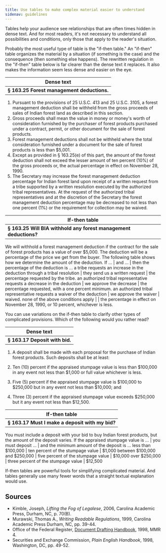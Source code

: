 ```yaml
---
title: Use tables to make complex material easier to understand
sidenav: guidelines
---
```


Tables help your audience see relationships that are often times hidden in dense text. And for most readers, it's not necessary to understand all possibilities and conditions, only those that apply to the reader's situation.

Probably the most useful type of table is the "if-then table." An "if-then" table organizes the material by a situation (if something is the case) and the consequence (then something else happens). The rewritten regulation in the "if-then" table below is far clearer than the dense text it replaces. It also makes the information seem less dense and easier on the eye.

| Dense text
| ------------------------------------------
| **§ 163.25 Forest management deductions.**

1. Pursuant to the provisions of 25 U.S.C. 413 and 25 U.S.C. 3105, a forest management deduction shall be withheld from the gross proceeds of sales of Indian forest land as described in this section.
2. Gross proceeds shall mean the value in money or money's worth of consideration furnished by the purchaser of forest products purchased under a contract, permit, or other document for the sale of forest products.
3. Forest management deductions shall not be withheld where the total consideration furnished under a document for the sale of forest products is less than $5,001.
4. Except as provided in § 163.25(e) of this part, the amount of the forest deduction shall not exceed the lesser amount of ten percent (10%) of the gross proceeds or, the actual percentage in effect on November 28, 1990.
5. The Secretary may increase the forest management deduction percentage for Indian forest land upon receipt of a written request from a tribe supported by a written resolution executed by the authorized tribal representatives. At the request of the authorized tribal representatives and at the discretion of the Secretary the forest management deduction percentage may be decreased to not less than one percent (1%) or the requirement for collection may be waived.

| If-then table
| ----------------------------------------------------------------
| **§ 163.25 Will BIA withhold any forest management deductions?**

We will withhold a forest management deduction if the contract for the sale of forest products has a value of over $5,000\. The deduction will be a percentage of the price we get from the buyer. The following table shows how we determine the amount of the deduction. If ... | and ... | then the percentage of the deduction is ... a tribe requests an increase in the deduction through a tribal resolution | they send us a written request | the percentage requested by the tribe. an authorized tribal representative requests a decrease in the deduction | we approve the decrease | the percentage requested, with a one percent minimum. an authorized tribal representative requests a waiver of the deduction | we approve the waiver | waived. none of the above conditions apply | | the percentage in effect on November 28, 1990, or 10 percent, whichever is less.

You can use variations on the if-then table to clarify other types of complicated provisions. Which of the following would you rather read?

| Dense text
| ------------------------------
| **§ 163.17 Deposit with bid.**

1. A deposit shall be made with each proposal for the purchase of Indian forest products. Such deposits shall be at least:

  1. Ten (10) percent if the appraised stumpage value is less than $100,000 in any event not less than $1,000 or full value whichever is less.
  2. Five (5) percent if the appraised stumpage value is $100,000 to $250,000 but in any event not less than $10,000; and

2. Three (3) percent if the appraised stumpage value exceeds $250,000 but it any event not less than $12,500.

| If-then table
| -----------------------------------------------
| **§ 163.17 Must I make a deposit with my bid?**

You must include a deposit with your bid to buy Indian forest products, but the amount of the deposit varies. If the appraised stumpage value is ... | you must deposit ... | and the minimum amount of the deposit is ... less than $100,000 | ten percent of the stumpage value | $1,000 between $100,000 and $250,000 | five percent of the stumpage value | $10,000 over $250,000 | three percent of the stumpage value | $12,500

If-then tables are powerful tools for simplifying complicated material. And tables generally use many fewer words that a straight textual explanation would use.

## Sources

- Kimble, Joseph, _Lifting the Fog of Legalese_, 2006, Carolina Academic Press, Durham, NC, p. 70(B).
- Murawski, Thomas A., _Writing Readable Regulations_, 1999, Carolina Academic Press Durham, NC, pp. 39-44.
- Office of the Federal Register, [Document Drafting Handbook](http://www.archives.gov/federal-register/write/handbook/ddh.pdf), 1998, MMR 4.
- Securities and Exchange Commission, _Plain English Handbook_, 1998, Washington, DC, pp. 49-52.
